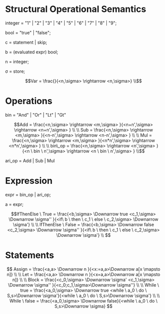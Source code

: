 # Structural Operational Semantics

integer = "1" | "2" | "3" | "4" | "5" | "6" | "7" | "8" | "9";


bool = "true" | "false";

c = statement | skip;

b = (evaluated expr) bool;

n = integer;

σ = store;

```math
Var = \frac{}{<n,\sigma> \rightarrow  <n,\sigma>} \\
```
# Operations
bin = "And" | "Or" | "Lt" | "Gt"
```math
Add = \frac{<n,\sigma> \rightarrow <m,\sigma> }{<n+n',\sigma> \rightarrow <n+n',\sigma> } \\ \\
Sub = \frac{<n,\sigma> \rightarrow <m,\sigma> }{<n-n',\sigma> \rightarrow <n-n',\sigma> } \\ \\
Mul = \frac{<n,\sigma> \rightarrow <m,\sigma> }{<n*n',\sigma> \rightarrow <n*n',\sigma> } \\ \\

bin\_op = \frac{<n,\sigma> \rightarrow <n',\sigma> }{<n \ bin \ n',\sigma> \rightarrow <n \ bin \  n',\sigma> } \\
```
ari_op = Add | Sub | Mul

# Expression

expr = bin_op | ari_op; 

a = expr;

```math
IfThenElse \ True = \frac{<b,\sigma> \Downarrow true <c_1,\sigma> \Downarrow \sigma'' }{<if\ b \ then \ c_1 \ else \ c_2,\sigma> \Downarrow \sigma'} \\ \\
IfThenElse \ False = \frac{<b,\sigma> \Downarrow false <c_2,\sigma> \Downarrow \sigma'' }{<if\ b \ then \ c_1 \ else \ c_2,\sigma> \Downarrow \sigma'} \\ 
```
# Statements

```math

Assign = \frac{<a,a> \Downarrow n }{<x:=a,a>\Downarrow a[x \mapsto n]} \\ \\
Let = \frac{<a,a> \Downarrow n }{<x=a,a>\Downarrow a[x \mapsto n]} \\ \\
Block = \frac{<c_0,\sigma> \Downarrow \sigma' <c_1,\sigma> \Downarrow \sigma'' }{<c_0;c_1,\sigma>\Downarrow \sigma''} \\ \\
While \ true = \frac{<a_0,\sigma> \Downarrow true <while \ a_0 \ do \ S,s>\Downarrow \sigma'}{<while \ a_0 \ do \ S,s>\Downarrow \sigma'} \\ \\
While \ false = \frac{<a_0,\sigma> \Downarrow false}{<while \ a_0 \ do \ S,s>\Downarrow \sigma}

```
